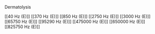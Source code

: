 Dermatolysis

[[40 Hz (E)]]
[[370 Hz (E)]]
[[850 Hz (E)]]
[[2750 Hz (E)]]
[[3000 Hz (E)]]
[[65750 Hz (E)]]
[[95290 Hz (E)]]
[[475000 Hz (E)]]
[[650000 Hz (E)]]
[[825750 Hz (E)]]